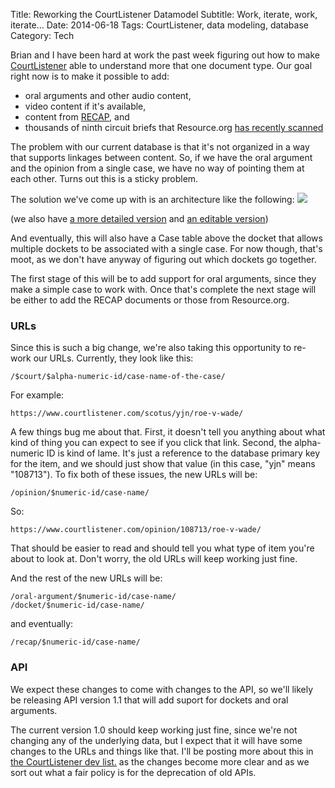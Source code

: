 Title: Reworking the CourtListener Datamodel
Subtitle: Work, iterate, work, iterate...
Date: 2014-06-18
Tags: CourtListener, data modeling, database
Category: Tech

Brian and I have  been hard at work the past week figuring out how to make [CourtListener][0] able to understand more that one document type. Our goal right now is to make it possible to add:

 - oral arguments and other audio content,
 - video content if it's available,
 - content from [RECAP][5], and
 - thousands of ninth circuit briefs that Resource.org [has recently scanned][1]

The problem with our current database is that it's not organized in a way that supports linkages between content. So, if we have the oral argument and the opinion from a single case, we have no way of pointing them at each other. Turns out this is a sticky problem. 

The solution we've come up with is an architecture like the following:
<img src="http://michaeljaylissner.com/files/new-schema-design-compact_0.png">

(we also have [a more detailed version][3] and [an editable version][4])

And eventually, this will also have a Case table above the docket that allows multiple dockets to be associated with a single case. For now though, that's moot, as we don't have anyway of figuring out which dockets go together. 

The first stage of this will be to add support for oral arguments, since they make a simple case to work with. Once that's complete the next stage will be either to add the RECAP documents or those from Resource.org. 

### URLs

Since this is such a big change, we're also taking this opportunity to re-work our URLs. Currently, they look like this:

    /$court/$alpha-numeric-id/case-name-of-the-case/

For example:

    https://www.courtlistener.com/scotus/yjn/roe-v-wade/

A few things bug me about that. First, it doesn't tell you anything about what kind of thing you can expect to see if you click that link. Second, the alpha-numeric ID is kind of lame. It's just a reference to the database primary key for the item, and we should just show that value (in this case, "yjn" means "108713"). To fix both of these issues, the new URLs will be:

    /opinion/$numeric-id/case-name/

So:

    https://www.courtlistener.com/opinion/108713/roe-v-wade/

That should be easier to read and should tell you what type of item you're about to look at. Don't worry, the old URLs will keep working just fine. 

And the rest of the new URLs will be:

    /oral-argument/$numeric-id/case-name/
    /docket/$numeric-id/case-name/

and eventually:

    /recap/$numeric-id/case-name/

### API

We expect these changes to come with changes to the API, so we'll likely be releasing API version 1.1 that will add suport for dockets and oral arguments. 

The current version 1.0 should keep working just fine, since we're not changing any of the underlying data, but I expect that it will have some changes to the URLs and things like that. I'll be posting more about this in [the CourtListener dev list.][2] as the changes become more clear and as we sort out what a fair policy is for the deprecation of old APIs. 

[0]: https://www.courtlistener.com/
[1]: https://law.resource.org/pub/us/case/ca9/
[2]: http://lists.freelawproject.org/cgi-bin/mailman/listinfo/dev
[3]: http://owncloud.freelawproject.org/public.php?service=files&t=76ef76ec69488fb72b4d96dba4809339
[4]: http://owncloud.freelawproject.org/public.php?service=files&t=62510f0282b06948e8c3d3b1e4946ec0
[5]: https://www.recapthelaw.org

